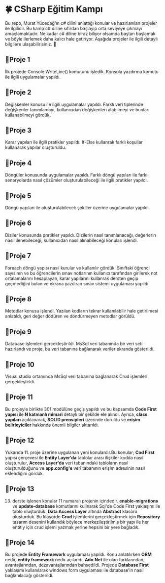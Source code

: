 # 🍀 CSharp Eğitim Kampı

Bu repo, Murat Yücedağ'ın c# dilini anlattığı konular ve hazırlanılan projeler ile ilgilidir. Bu kamp c# diline sıfırdan başlayıp orta seviyeye çıkmayı amaçlamaktadır. Ne kadar c# diline biraz biliyor olsamda baştan başlamak ve böyle ilerlemek daha kalıcı hale getiriyor. Aşağıda projeler ile ilgili detaylı bilgilere ulaşabilirisiniz. 🩵

## 📍Proje 1
İlk projede Console.WriteLine() komutunu işledik. Konsola yazdırma komutu ile ilgili uygulamalar yapıldı.

## 📍Proje 2
Değişkenler konusu ile ilgili uygulamalar yapıldı. Farklı veri tiplerinde değişkenler tanımlamayı, kullanıcıdan değişkenleri alabilmeyi ve bunları kullanabilmeyi gördük.

## 📍Proje 3
Karar yapıları ile ilgili pratikler yapıldı. If-Else kullanrak farklı koşullar kullanarak yapılar oluşturuldu.

## 📍Proje 4
Döngüler konusunda uygulamalar yapıldı. Farklı döngü yapıları ile farklı senaryolarda nasıl çözümler oluşturulabileceği ile ilgili pratikler yapıldı.

## 📍Proje 5
Döngü yapıları ile oluşturulabilecek şekiller üzerine uygulamalar yapıldı.

## 📍Proje 6
Diziler konusunda pratikler yapıldı. Dizilerin nasıl tanımlanacağı, değerlerin nasıl ilenebileceği, kullanıcıdan nasıl alınabileceği konuları işlendi.

## 📍Proje 7
Foreach döngü yapısı nasıl kurulur ve kullanılır gördük. Sınıftaki öğrenci sayısının ve bu öğrencilerin sınav notlarının kullanıcı tarafından girilerek not ortalamalarını hesaplayan, karar yapılarını kullanrak dersten geçip geçmediğini bulan ve ekrana yazdıran sınav sistemi uygulaması yapıldı.

## 📍Proje 8
Metodlar konusu işlendi. Yazılan kodların tekrar kullanılabilir hale getirilmesi anlatıldı, geri değer dödüren ve döndürmeyen metodlar görüldü.

## 📍Proje 9
Database işlemleri gerçekleştirildi. MsSql veri tabanında bir veri seti hazırlandı ve proje, bu veri tabanına bağlanarak veriler ekranda gösterildi.

## 📍Proje 10
Visual studio ortamında MsSql veri tabanına bağlanarak Crud işlemleri gerçekleştirldi.

## 📍Proje 11
Bu projeyle birlikte 301 modülüne geçiş yapıldı ve bu kapsamda **Code First yapısı** ile **N katmanlı mimari** detaylı bir şekilde ele alındı. Ayrıca, **class yapıları** açıklanarak, **SOLID prensipleri** üzerinde duruldu ve **erişim belirleyiciler** hakkında önemli bilgiler aktarıldı.

## 📍Proje 12 
Yukarıda 11. proje üzerine uygulanan yeni konulardır.Bu konular; **Cod First** yapısı çerçevesi ile **Entity Layer'da** tablolar arası ilişkiler kodda  nasıl oluşturulur, **Access Layer'da** veri tabanındaki tabloların nasıl oluşturulduğunu ve **app.config'e** veri tabanının erişim adresinin nasıl eklendiğini gördük.

## 📍Proje 13
13. derste işlenen konular 11 numaralı projenin içindedir. **enable-migrations** ve **update-database** komutlarını kullnarak Sql'de Code First yaklaşımı ile tablo oluşturduk. **Data Access Layer** altında **Abstract** klasörü oluşturduk. Bu klasörde **Crud** işlemlerini gerçekleştirmek için **Repository** tasarım desenini kullandık böylece merkezileştirilmiş bir yapı ile her entitiy için crud işlemi yazmak yerine hepsini bir yere bağladık.

## 📍Proje 14
Bu projede **Entity Framework** uygulaması yapıldı. Konu anlatılırken **ORM** nedir, **entity framework** nedir açılandı, **Ado.Net** ile olan farklarından, avantajlarından, dezavantajlarından bahsedildi. Projede **Database First** yaklaşımı kullanılarak windows form uygulaması ile database'in nasıl bağlanılacağı gösterildi.   


